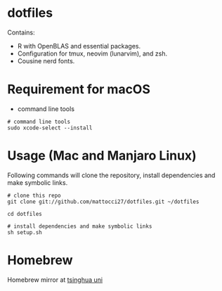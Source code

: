 # dotfiles

Contains:

- R with OpenBLAS and essential packages.
- Configuration for tmux, neovim (lunarvim), and zsh.
- Cousine nerd fonts.

# Requirement for macOS

- command line tools

```shell
# command line tools
sudo xcode-select --install
```

# Usage (Mac and Manjaro Linux)

Following commands will clone the repository, install dependencies and make symbolic links.

```shell
# clone this repo
git clone git://github.com/mattocci27/dotfiles.git ~/dotfiles

cd dotfiles

# install dependencies and make symbolic links
sh setup.sh
```

# Homebrew

Homebrew mirror at [tsinghua uni](https://mirror.tuna.tsinghua.edu.cn/help/homebrew/)


